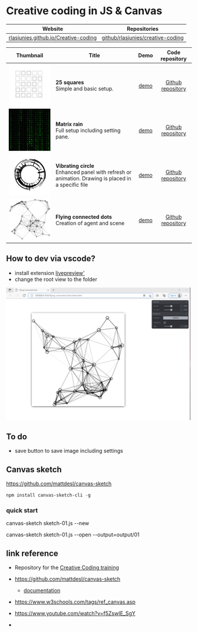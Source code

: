 # Creative coding in JS & Canvas

|Website|Repositories|
|---|---|
|[rlasjunies.github.io/Creative-coding](https://rlasjunies.github.io/Creative-coding/)|[github/rlasjunies/creative-coding](https://github.com/rlasjunies/Creative-coding/)|


|Thumbnail|Title             |Demo    |Code repository   |
|:-----------:|----------------------|:------------:|:-------------:|
|<img src="./25squares/outputs/25squares.png" width="200"/>|**25 squares**<br>Simple and basic setup.|[demo](./25squares/25squares.html)|[Github repository](https://github.com/rlasjunies/Creative-coding/tree/master/25squares)|
|<img src="./matrixrain/outputs/20211230.2032.png" width="200"/>|**Matrix rain**<br>Full setup including setting pane.|[demo](./matrixrain/index.html)|[Github repository](https://github.com/rlasjunies/creative-coding/tree/master/matrixrain)|
|<img src="./vibrating-circle/outputs/20211231-0937.png" width="200"/>|**Vibrating circle**<br>Enhanced panel with refresh or animation. Drawing is placed in a specific file|[demo](./vibrating-circle/index.html)|[Github repository](https://github.com/rlasjunies/creative-coding/tree/master/vibrating-circle)|
|<img src="./flying-connected-dots/outputs/20211231.1236.png" width="200"/>|**Flying connected dots**<br>Creation of agent and scene|[demo](./flying-connected-dots/index.html)|[Github repository](https://github.com/rlasjunies/creative-coding/tree/master/flying-connected-dots)|


## How to dev via vscode?

* install extension [livepreview'](https://marketplace.visualstudio.com/items?itemName=ms-vscode.live-server)
* change the root view to the folder


<img src="./2021-12-31 12_40_10-.png" width="500"/>

## To do

* save button to save image including settings

## Canvas sketch

https://github.com/mattdesl/canvas-sketch

```powershell
npm install canvas-sketch-cli -g
```

### quick start
canvas-sketch sketch-01.js --new

canvas-sketch sketch-01.js --open --output=output/01

## link reference
* Repository for the [Creative Coding training](https://www.domestika.org/fr/courses/2729-codage-creatif-creez-des-elements-visuels-avec-javascript/units/9668-fondamentaux)

* https://github.com/mattdesl/canvas-sketch
  * [documentation](https://github.com/mattdesl/canvas-sketch/blob/master/docs/README.md)

* https://www.w3schools.com/tags/ref_canvas.asp

* https://www.youtube.com/watch?v=f5ZswIE_SgY

* 
